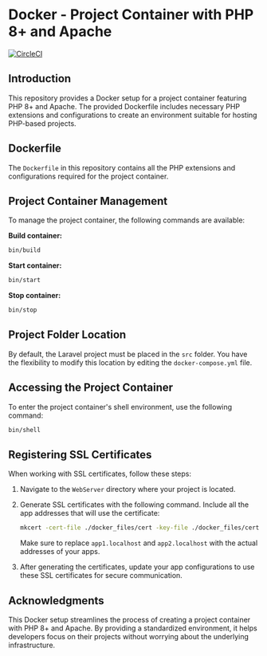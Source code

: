 # Docker - Project Container with PHP 8+ and Apache

[![CircleCI](https://circleci.com/gh/adrian-gheorghe/docker-setup.svg?style=svg)](https://circleci.com/gh/adrian-gheorghe/docker-setup)

## Introduction

This repository provides a Docker setup for a project container featuring PHP 8+ and Apache. The provided Dockerfile includes necessary PHP extensions and configurations to create an environment suitable for hosting PHP-based projects.

## Dockerfile

The `Dockerfile` in this repository contains all the PHP extensions and configurations required for the project container.

## Project Container Management

To manage the project container, the following commands are available:

**Build container:**

```bash
bin/build
```

**Start container:**

```bash
bin/start
```

**Stop container:**

```bash
bin/stop
```

## Project Folder Location

By default, the Laravel project must be placed in the `src` folder. You have the flexibility to modify this location by editing the `docker-compose.yml` file.

## Accessing the Project Container

To enter the project container's shell environment, use the following command:

```bash
bin/shell
```

## Registering SSL Certificates

When working with SSL certificates, follow these steps:

1. Navigate to the `WebServer` directory where your project is located.

2. Generate SSL certificates with the following command. Include all the app addresses that will use the certificate:

   ```bash
   mkcert -cert-file ./docker_files/cert -key-file ./docker_files/cert-key portainer.localhost traefik.localhost app1.localhost app2.localhost
   ```

   Make sure to replace `app1.localhost` and `app2.localhost` with the actual addresses of your apps.

3. After generating the certificates, update your app configurations to use these SSL certificates for secure communication.

## Acknowledgments

This Docker setup streamlines the process of creating a project container with PHP 8+ and Apache. By providing a standardized environment, it helps developers focus on their projects without worrying about the underlying infrastructure.
